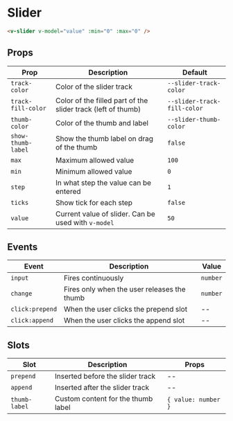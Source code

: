 # Slider

```html
<v-slider v-model="value" :min="0" :max="0" />
```

## Props
| Prop               | Description                                                  | Default                     |
|--------------------|--------------------------------------------------------------|-----------------------------|
| `track-color`      | Color of the slider track                                    | `--slider-track-color`      |
| `track-fill-color` | Color of the filled part of the slider track (left of thumb) | `--slider-track-fill-color` |
| `thumb-color`      | Color of the thumb and label                                 | `--slider-thumb-color`      |
| `show-thumb-label` | Show the thumb label on drag of the thumb                    | `false`                     |
| `max`              | Maximum allowed value                                        | `100`                       |
| `min`              | Minimum allowed value                                        | `0`                         |
| `step`             | In what step the value can be entered                        | `1`                         |
| `ticks`            | Show tick for each step                                      | `false`                     |
| `value`            | Current value of slider. Can be used with `v-model`          | `50`                        |

## Events
| Event           | Description                                 | Value    |
|-----------------|---------------------------------------------|----------|
| `input`         | Fires continuously                          | `number` |
| `change`        | Fires only when the user releases the thumb | `number` |
| `click:prepend` | When the user clicks the prepend slot       | --       |
| `click:append`  | When the user clicks the append slot        | --       |

## Slots
| Slot          | Description                        | Props               |
|---------------|------------------------------------|---------------------|
| `prepend`     | Inserted before the slider track   | --                  |
| `append`      | Inserted after the slider track    | --                  |
| `thumb-label` | Custom content for the thumb label | `{ value: number }` |
